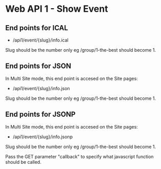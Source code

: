 # Web API 1 - Show Event

## End points for ICAL

  *  /api1/event/{slug}/info.ical

Slug should be the number only eg /group/1-the-best should become 1.


## End points for JSON

In Multi Site mode, this end point is accesed on the Site pages:

  *  /api1/event/{slug}/info.json

Slug should be the number only eg /group/1-the-best should become 1.


## End points for JSONP

In Multi Site mode, this end point is accesed on the Site pages:

  *  /api1/event/{slug}/info.jsonp

Slug should be the number only eg /group/1-the-best should become 1.

Pass the GET parameter "callback" to specify what javascript function should be called.

